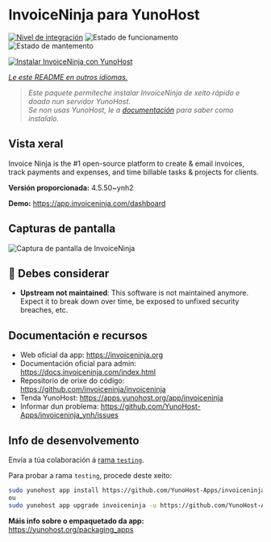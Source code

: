 <!--
NOTA: Este README foi creado automáticamente por <https://github.com/YunoHost/apps/tree/master/tools/readme_generator>
NON debe editarse manualmente.
-->

# InvoiceNinja para YunoHost

[![Nivel de integración](https://dash.yunohost.org/integration/invoiceninja.svg)](https://dash.yunohost.org/appci/app/invoiceninja) ![Estado de funcionamento](https://ci-apps.yunohost.org/ci/badges/invoiceninja.status.svg) ![Estado de mantemento](https://ci-apps.yunohost.org/ci/badges/invoiceninja.maintain.svg)

[![Instalar InvoiceNinja con YunoHost](https://install-app.yunohost.org/install-with-yunohost.svg)](https://install-app.yunohost.org/?app=invoiceninja)

*[Le este README en outros idiomas.](./ALL_README.md)*

> *Este paquete permíteche instalar InvoiceNinja de xeito rápido e doado nun servidor YunoHost.*  
> *Se non usas YunoHost, le a [documentación](https://yunohost.org/install) para saber como instalalo.*

## Vista xeral

Invoice Ninja is the #1 open-source platform to create & email invoices, track payments and expenses, and time billable tasks & projects for clients.


**Versión proporcionada:** 4.5.50~ynh2

**Demo:** <https://app.invoiceninja.com/dashboard>

## Capturas de pantalla

![Captura de pantalla de InvoiceNinja](./doc/screenshots/screenshot.png)

## :red_circle: Debes considerar

- **Upstream not maintained**: This software is not maintained anymore. Expect it to break down over time, be exposed to unfixed security breaches, etc.

## Documentación e recursos

- Web oficial da app: <https://invoiceninja.org>
- Documentación oficial para admin: <https://docs.invoiceninja.com/index.html>
- Repositorio de orixe do código: <https://github.com/invoiceninja/invoiceninja>
- Tenda YunoHost: <https://apps.yunohost.org/app/invoiceninja>
- Informar dun problema: <https://github.com/YunoHost-Apps/invoiceninja_ynh/issues>

## Info de desenvolvemento

Envía a túa colaboración á [rama `testing`](https://github.com/YunoHost-Apps/invoiceninja_ynh/tree/testing).

Para probar a rama `testing`, procede deste xeito:

```bash
sudo yunohost app install https://github.com/YunoHost-Apps/invoiceninja_ynh/tree/testing --debug
ou
sudo yunohost app upgrade invoiceninja -u https://github.com/YunoHost-Apps/invoiceninja_ynh/tree/testing --debug
```

**Máis info sobre o empaquetado da app:** <https://yunohost.org/packaging_apps>
